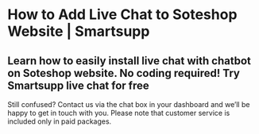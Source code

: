 # How to Add Live Chat to Soteshop Website | Smartsupp
## Learn how to easily install live chat with chatbot on Soteshop website. No coding required! Try Smartsupp live chat for free
Still confused? Contact us via the chat box in your dashboard and we’ll be happy to get in touch with you. Please note that customer service is included only in paid packages.

